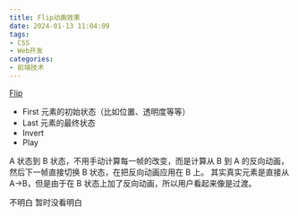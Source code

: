 ```yaml
---
title: Flip动画效果
date: 2024-01-13 11:04:09
tags:
- CSS
- Web开发
categories: 
- 前端技术
---
```

[Flip](https://juejin.cn/post/7016912165789515783)

+ First  元素的初始状态（比如位置、透明度等等）
+ Last   元素的最终状态
+ Invert
+ Play

A 状态到 B 状态，不用手动计算每一帧的改变，而是计算从 B 到 A 的反向动画，然后下一帧直接切换 B 状态，在把反向动画应用在 B 上。
其实真实元素是直接从 A->B，但是由于在 B 状态上加了反向动画，所以用户看起来像是过渡。

不明白 暂时没看明白